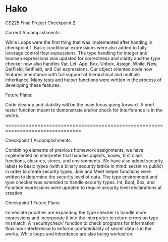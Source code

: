 # Hako
CS225 Final Project
Checkpoint 2

Current Accomplishments:

While Loops were the first thing that was implemented after handing in checkpoint 1.
Basic conditional expressions were also added to fully leverage control flow expressions.
The type handling for integer and boolean expressions was updated for correctness and clarity and the type checker now also handles Var, Let, App, Box, Unbox, Assign, While, New, GetField, SetField, and Call expressions.
Our object oriented code now features inheritance with full support of hierarchical and multiple inheritance.
Many tests and helper functions were written in the process of developing these features.

Future Plans:

Code cleanup and stability will be the main focus going forward.
A brief tester function meant to demonstrate and/or check for interferance is in the works.

================================================================================

Checkpoint 1 Accomplishments:

Combining elements of previous homework assignments, we have implemented an interpreter that handles objects, boxes, first class functions, closures, stores, and environments.
We have also added security labels to basic types (with a binary security lattice in mind: secret vs public) in order to create security types.
Join and Meet helper functions were written to determine the security level of data.
The type environment and type checker was extended to handle security types.
Int, Bool, Box, and Function expressions were updated to require security level declarations at creation.

Checkpoint 1 Future Plans:

Immediate priorities are expanding the type checker to handle more expressions and incorporate it into the interpreter to return errors on type mismatch.
A ‘securitycheck’ function to check programs for information flow non-interference to enforce confidentiality of secret data is in the works.
While loops and inheritance are also being worked on.
